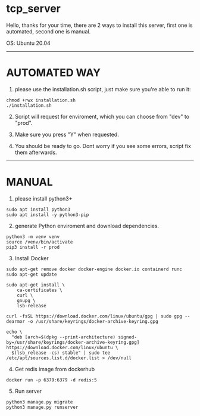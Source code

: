 # tcp_server

Hello, thanks for your time, there are 2 ways to install this server, first one is automated, second one is manual.

OS: Ubuntu 20.04

---

# AUTOMATED WAY

1. please use the installation.sh script, just make sure you're able to run it:

```
chmod +rwx installation.sh
./installation.sh
```
2. Script will request for enviroment, which you can choose from "dev" to "prod".

3. Make sure you press "Y" when requested.

4. You should be ready to go. Dont worry if you see some errors, script fix them afterwards.

---

# MANUAL

1. please install python3+

```
sudo apt install python3
sudo apt install -y python3-pip
```
2. generate Python enviroment and download dependencies.
```
python3 -m venv venv
source /venv/bin/activate
pip3 install -r prod
```
3. Install Docker
```
sudo apt-get remove docker docker-engine docker.io containerd runc
sudo apt-get update

sudo apt-get install \
    ca-certificates \
    curl \
    gnupg \
    lsb-release

curl -fsSL https://download.docker.com/linux/ubuntu/gpg | sudo gpg --dearmor -o /usr/share/keyrings/docker-archive-keyring.gpg

echo \
  "deb [arch=$(dpkg --print-architecture) signed-by=/usr/share/keyrings/docker-archive-keyring.gpg] https://download.docker.com/linux/ubuntu \
  $(lsb_release -cs) stable" | sudo tee /etc/apt/sources.list.d/docker.list > /dev/null
```
4. Get redis image from dockerhub
```
docker run -p 6379:6379 -d redis:5
```
5. Run server
```
python3 manage.py migrate
python3 manage.py runserver
```
